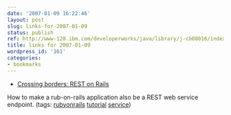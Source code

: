 ```yaml
---
date: '2007-01-09 16:22:46'
layout: post
slug: links-for-2007-01-09
status: publish
ref: http://www-128.ibm.com/developerworks/java/library/j-cb08016/index.html
title: links for 2007-01-09
wordpress_id: '161'
categories:
- bookmarks
---
```




  * [Crossing borders: REST on Rails](http://www-128.ibm.com/developerworks/java/library/j-cb08016/index.html)




How to make a rub-on-rails application also be a REST web service endpoint. (tags: [rubyonrails](http://del.icio.us/eob/rubyonrails) [tutorial](http://del.icio.us/eob/tutorial) [service](http://del.icio.us/eob/service))






